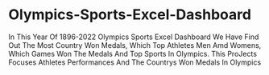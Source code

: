 # Olympics-Sports-Excel-Dashboard
In This Year Of 1896-2022 Olympics Sports Excel Dashboard We Have Find Out The Most Country Won Medals, Which Top Athletes Men Amd Womens, Which Games Won The Medals And Top Sports In Olympics.
This ProJects Focuses Athletes Performances And The Countrys Won Medals In Olympics
